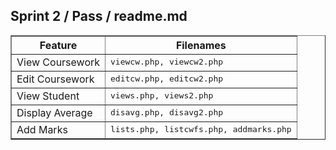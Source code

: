 <html>
<body>
   <h2>Sprint 2 / Pass / readme.md</h2>
<table width="100%" border="1" style="border-collapse:collapse;">
<thead><tr>
   <th><strong>Feature</strong></th>
   <th><strong>Filenames</strong></th>
   </thead>
      </tr><tr>
         <td>View Coursework</td>
         <td><tt>viewcw.php, viewcw2.php</tt></td>
      </tr><tr>
         <td>Edit Coursework</td>
         <td><tt>editcw.php, editcw2.php</tt></td>      
      </tr><tr>
         <td>View Student</td>
         <td><tt>views.php, views2.php</tt></td>      
      </tr><tr>
         <td>Display Average</td>
         <td><tt>disavg.php, disavg2.php</tt></td>
      </tr><tr>
         <td>Add Marks</td>
        <td><tt>lists.php, listcwfs.php, addmarks.php</tt></td>
      </tr>
 </table>
